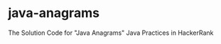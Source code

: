 # java-anagrams
The Solution Code for "Java Anagrams" Java Practices in HackerRank




















